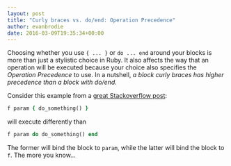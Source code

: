 ```yaml
---
layout: post
title: "Curly braces vs. do/end: Operation Precedence"
author: evanbrodie
date: 2016-03-09T19:35:34+00:00
---
```


Choosing whether you use `{ ... }` or `do ... end` around your blocks is more than just a stylistic choice in Ruby. It also affects the way that an operation will be executed because your choice also specifies the *Operation Precedence* to use. In a nutshell, _a block curly braces has higher precedence than a block with do/end._

Consider this example from a [great Stackoverflow post](http://stackoverflow.com/a/5587399/814576):

```ruby
f param { do_something() }
```

will execute differently than

```ruby
f param do do_something() end
```

The former will bind the block to `param`, while the latter will bind the block to `f`. The more you know...
